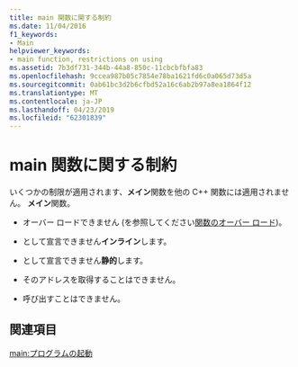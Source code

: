 ```yaml
---
title: main 関数に関する制約
ms.date: 11/04/2016
f1_keywords:
- Main
helpviewer_keywords:
- main function, restrictions on using
ms.assetid: 7b3df731-344b-44a8-850c-11cbcbfbfa83
ms.openlocfilehash: 9ccea987b05c7854e78ba1621fd6c0a065d73d5a
ms.sourcegitcommit: 0ab61bc3d2b6cfbd52a16c6ab2b97a8ea1864f12
ms.translationtype: MT
ms.contentlocale: ja-JP
ms.lasthandoff: 04/23/2019
ms.locfileid: "62301839"
---
```

# <a name="main-function-restrictions"></a>main 関数に関する制約

いくつかの制限が適用されます、**メイン**関数を他の C++ 関数には適用されません。 **メイン**関数。

- オーバー ロードできません (を参照してください[関数のオーバー ロード](function-overloading.md))。

- として宣言できません**インライン**します。

- として宣言できません**静的**します。

- そのアドレスを取得することはできません。

- 呼び出すことはできません。

## <a name="see-also"></a>関連項目

[main:プログラムの起動](../cpp/main-program-startup.md)